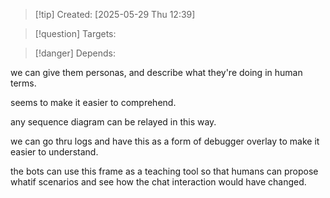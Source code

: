 
>[!tip] Created: [2025-05-29 Thu 12:39]

>[!question] Targets: 

>[!danger] Depends: 

we can give them personas, and describe what they're doing in human terms.

seems to make it easier to comprehend.

any sequence diagram can be relayed in this way.

we can go thru logs and have this as a form of debugger overlay to make it easier to understand.

the bots can use this frame as a teaching tool so that humans can propose whatif scenarios and see how the chat interaction would have changed.